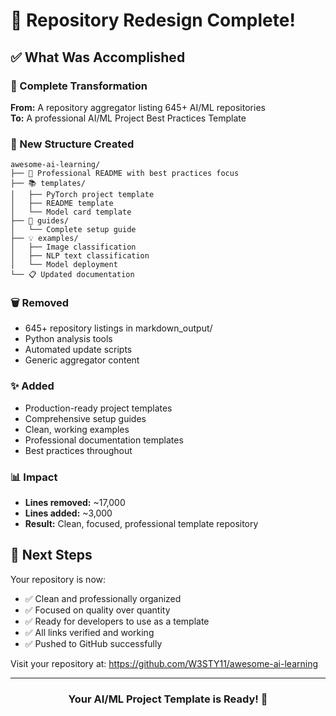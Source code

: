 # 🎉 Repository Redesign Complete!

## ✅ What Was Accomplished

### 🔄 Complete Transformation
**From:** A repository aggregator listing 645+ AI/ML repositories  
**To:** A professional AI/ML Project Best Practices Template

### 📁 New Structure Created
```
awesome-ai-learning/
├── 📝 Professional README with best practices focus
├── 📚 templates/
│   ├── PyTorch project template
│   ├── README template
│   └── Model card template
├── 📖 guides/
│   └── Complete setup guide
├── 💡 examples/
│   ├── Image classification
│   ├── NLP text classification
│   └── Model deployment
└── 📋 Updated documentation
```

### 🗑️ Removed
- 645+ repository listings in markdown_output/
- Python analysis tools
- Automated update scripts
- Generic aggregator content

### ✨ Added
- Production-ready project templates
- Comprehensive setup guides
- Clean, working examples
- Professional documentation templates
- Best practices throughout

### 📊 Impact
- **Lines removed:** ~17,000
- **Lines added:** ~3,000
- **Result:** Clean, focused, professional template repository

## 🚀 Next Steps

Your repository is now:
- ✅ Clean and professionally organized
- ✅ Focused on quality over quantity
- ✅ Ready for developers to use as a template
- ✅ All links verified and working
- ✅ Pushed to GitHub successfully

Visit your repository at: https://github.com/W3STY11/awesome-ai-learning

---

<div align="center">
  <h3>Your AI/ML Project Template is Ready! 🎯</h3>
</div>